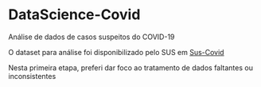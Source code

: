 # DataScience-Covid
Análise de dados de casos suspeitos do COVID-19

O dataset para análise foi disponibilizado pelo SUS em [Sus-Covid](https://opendatasus.saude.gov.br/dataset/casos-nacionais)

Nesta primeira etapa, preferi dar foco ao tratamento de dados faltantes ou inconsistentes
